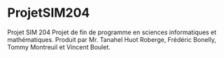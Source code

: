 # ProjetSIM204
Projet SIM 204
Projet de fin de programme en sciences informatiques et mathématiques.
Produit par Mr. Tanahel Huot Roberge, Frédéric Bonelly, Tommy Montreuil et Vincent Boulet.
